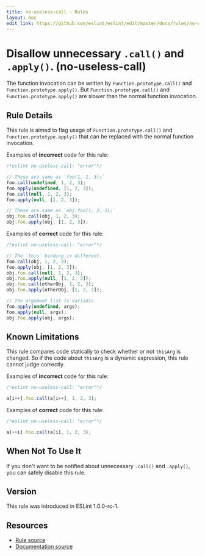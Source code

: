 ```yaml
---
title: no-useless-call - Rules
layout: doc
edit_link: https://github.com/eslint/eslint/edit/master/docs/rules/no-useless-call.md
---
```

<!-- Note: No pull requests accepted for this file. See README.md in the root directory for details. -->

# Disallow unnecessary `.call()` and `.apply()`. (no-useless-call)

The function invocation can be written by `Function.prototype.call()` and `Function.prototype.apply()`.
But `Function.prototype.call()` and `Function.prototype.apply()` are slower than the normal function invocation.

## Rule Details

This rule is aimed to flag usage of `Function.prototype.call()` and `Function.prototype.apply()` that can be replaced with the normal function invocation.

Examples of **incorrect** code for this rule:

```js
/*eslint no-useless-call: "error"*/

// These are same as `foo(1, 2, 3);`
foo.call(undefined, 1, 2, 3);
foo.apply(undefined, [1, 2, 3]);
foo.call(null, 1, 2, 3);
foo.apply(null, [1, 2, 3]);

// These are same as `obj.foo(1, 2, 3);`
obj.foo.call(obj, 1, 2, 3);
obj.foo.apply(obj, [1, 2, 3]);
```

Examples of **correct** code for this rule:

```js
/*eslint no-useless-call: "error"*/

// The `this` binding is different.
foo.call(obj, 1, 2, 3);
foo.apply(obj, [1, 2, 3]);
obj.foo.call(null, 1, 2, 3);
obj.foo.apply(null, [1, 2, 3]);
obj.foo.call(otherObj, 1, 2, 3);
obj.foo.apply(otherObj, [1, 2, 3]);

// The argument list is variadic.
foo.apply(undefined, args);
foo.apply(null, args);
obj.foo.apply(obj, args);
```

## Known Limitations

This rule compares code statically to check whether or not `thisArg` is changed.
So if the code about `thisArg` is a dynamic expression, this rule cannot judge correctly.

Examples of **incorrect** code for this rule:

```js
/*eslint no-useless-call: "error"*/

a[i++].foo.call(a[i++], 1, 2, 3);
```

Examples of **correct** code for this rule:

```js
/*eslint no-useless-call: "error"*/

a[++i].foo.call(a[i], 1, 2, 3);
```

## When Not To Use It

If you don't want to be notified about unnecessary `.call()` and `.apply()`, you can safely disable this rule.

## Version

This rule was introduced in ESLint 1.0.0-rc-1.

## Resources

* [Rule source](https://github.com/eslint/eslint/tree/master/lib/rules/no-useless-call.js)
* [Documentation source](https://github.com/eslint/eslint/tree/master/docs/rules/no-useless-call.md)
